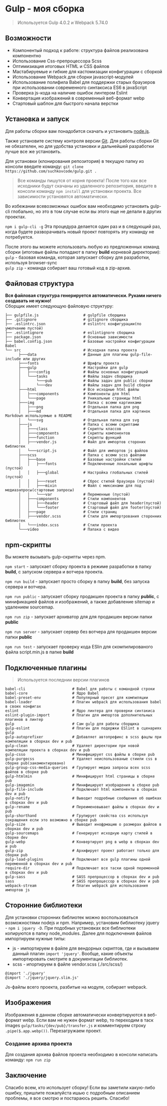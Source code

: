 # Gulp - моя сборка

> Используется Gulp 4.0.2 и Webpack 5.74.0

## Возможности
- Компонентый подход к работе: структура файлов реализована компонентно
- Использование Css-препроцессора Sсss
- Оптимизиация итоговых HTML и CSS файлов
- Мастабируемые и гибкие для кастомизации конфигурации с сборкой
- Использование Webpack для сборки javascript-модулей
- Использование полифила Babel для поддержки старых браузеров при использовании современного синтаксиса ES6 в javaScript
- Проверка js-кода на наличие ошибок линтером Eslint
- Конвертация изображений в современный веб-формат webp
- Стартовый шаблон для быстрого начала верстки


## Установка и запуск
Для работы сборки вам понадобится скачать и установить [node.js](https://nodejs.org).

Также установите систему контроля версии [Git](https://git-scm.com/downloads). Для работы сборки Git не обязателен, но для удобства установки и дальнейшей разработки лучше все же установить.

Для установки (клонирования репозитория) в текущую папку из консоли введите команду: ```git clone https://github.com/suchkovcode/gulp.git .```

> Все команды пишутся от корня проекта!
После того как все исходники будут скачаны из удаленного репозитория, введите в консоли команду ```npm install``` для установки проекта. Все зависимости установятся автоматически. 

Во избежании всевозможных ошибок вам необходимо установить gulp-cli глобально, но это в том случае если вы этого еще не делали в других проектах.

```npm i gulp-cli -g```
Эта процедура делается один раз и в следующий раз, когда будете разворачивать новый проект повторять эту команду не потребуется.

После этого вы можете использовать любую из предложенных команд сборки (итоговые файлы попадают в папку __build__ корневой директории): <br>
`gulp` - базовая команда, которая запускает сборку для разработки, используя browser-sync  
`gulp zip` - команда собирает ваш готовый код в zip-архив.  



## Файловая структура
**Вся файловая структура генерируется автоматически. Руками ничего создавать не нужно!**  
Сборщик имеет следующую файловую структуру:  
```
├── gulpfile.js                    # gulpfile сборщика  
├── .gitignore                     # gitignore сборщика  
├── .eslintrc.json                 # eslintrc конфигурации(по умолчанию пустой)  
├── .eslintignore                  # eslintignore сборщика  
├── package.json                   # Основные зависимости  
├── babel.config.json              # Базовые настройки конфигурации Babel 
└── src                            # Исходная папка проекта  
      ├───data                     # Данные для плагины gulp-file-include или других  
      ├───fonts                    # Шрифты проекта  
      ├───gulp                     # Настройки для gulp  
      │   ├───config               # Файлы основных конфигураций  
      │   └───tasks                # Файлы задач сборщика  
      │       └───pub              # Файлы задач для public сборки    
      │       └───dev              # Файлы задач для build сборки    
      ├───html                     # Все исходные html файлы  
      │   ├───components           # Компоненты для html  
      │   └───page                 # Уникальные страницы html  
      ├───img                      # Папка с всеми картинками  
      │   ├───png                  # Отдельная папка для png  
      │   ├───md                   # Отдельная папка для картинок Markdown используемые в README  
      │   └───svg                  # Отдельная папка для svg  
      ├───js                       # Папка с всеми скриптами  
      │   ├───class                # Скрипты классов  
      │   ├───components           # Скрипты компонентов  
      │   ├───function             # Скрипты функций  
      │   ├───vendor.js            # Файл для импортов стороних библиотек   
      │   └───script.js            # Файл для импортов js файлов  
      ├───scss                     # Папка с всеми scss файлами  
      │   ├───base                 # Базовые настройки стилей   
      │   │   ├───fonts            # Подключенные локальные шрифты (пустой)  
      │   │   ├───global           # Настройка глобальных стилей (пустой)  
      │   │   ├───reset            # Сброс стилей браузера (пустой)  
      │   │   ├───mixin            # Файл с миксинами для под медиазапросы(стартовые запросы)  
      │   │   └───var              # Переменные (пустой) 
      │   ├───components           # Стили компонентов  
      │   │   ├───header           # Стартовый файл для header(пустой)  
      │   │   └───footer           # Стартовый файл для footer(пустой)  
      │   ├───page                 # Стили страниц  
      │   ├───vendor.scss          # Стили для импортрования сторонних библиотек  
      │   └───index.scss           # Стили проекта   
      └───video                    # Папака с видео   
```
  

## npm-скрипты  

Вы можете вызывать gulp-скрипты через npm.  

`npm start` - запускает сборку проекта в режиме разработки в папку __build__, с запуском сервера и вотчера проекта.  

`npm run build` - запускает просто сборку в папку __build__, без запуска сервера и вотчера.  

`npm run public` - запускает сборку продакшен проекта в папку __public__,  с минификацией файлов и изображений, а также добавление sitemap и удалением sourcemap.  

`npm run zip` - запускает архиватор для для продакшен версии папки __public__  

`npm run server` - запускает сервер без вотчера для продакшен версии папки __public__  

`npm run test` - запускает проверку кода ESlin для скомпилированого файла script.min.js в папке __build__ 


## Подключенные плагины   
> Используется последнии версии плагинов
```
babel-cli                     # Babel для работы с командной строки  
babel-core                    # Ядро Babel  
babel-preset-env              # Популярный пресет для компиляции  
babel-loader                  # Плагин webpack для использования babel в своих конфигах  
eslint                        # Ядро линтера для проверки синтакиса  
eslint-plugin-import          # Плагин для импортов дополнительных плагинов в линтер  
gulp                          # Сам gulp для работы сборщика  
gulp-eslint                   # Плагин для подержки ESlint в сценариях gulp 
gulp-autoprefixer             # Добавляет автопрефикс в scss фацлы при компеляции в сборках dev и pub  
gulp-clean                    # Удаляет директории при новой компеляции проекта в сборках dev и pub  
gulp-csso                     # Минифицирует css файлы в сборке pub  
gulp-purgecss                 # Удаляет неиспользованые стиили css в сборке pub(закоментировано)  
gulp-group-css-media-queries  # Групирует медиа запросы всех scss файлов в сборке pub  
gulp-htmlmin                  # Минифицирует html страницы в сборке pub  
gulp-imagemin                 # Минифицирует изобрадения в сборке pub  
gulp-file-include             # Подключает html компоненты в сборках dev и pub  
gulp-notify                   # Выводит подробные сообщения об ошибках в сборках dev и pub  
gulp-rename                   # Переименовывает файлы в сборках dev и pub  
gulp-shorthand                # Групирует свойства css используя сокращения если это возможно в сборке pub  
gulp-size                     # Выводит инофрмацию о размерах файлов в сборках dev и pub  
gulp-sourcemaps               # Генерирует исходную карту стилей в сборке dev  
gulp-webp                     # Конвертирует png в webp в сборках dev и pub  
gulp-zip                      # Архифирует проект работает только для сборки pub  
gulp-load-plugins             # Подключает все gulp плагины одной переменной в сборках dev и pub  
require-dir                   # Подключает все таски одной переменной  в сборках dev и pub  
gulp-sass                     # SASS препроцессор в сборках dev и pub  
sass                          # SASS препроцессор в сборках dev и pub  
webpack-stream                # Плагин webpack для использования импортов js  

```


## Сторонние библиотеки
Для установки сторонних библиотек можно воспользоваться возможностями nodejs и npm. Например, установим библиотеку jquery - ```npm i jquery -D```. При подобных установках все библиотеки копируются в папку node_modules. Далее для подключения файлов импортируем нужные типы: 
- js - импортируем в файле для вендорных скриптов, где и вызываем данный плагин ```import 'jquery'```. Вообще, какие объекты импортировать смотрите в документации библиотек.
- scss - ипортируем в файле vendor.scss (./src/scss/)
 ``` 
 @import './jquery'
 @import './jquery/jquery.slim.js'
 ```
Js-файлы всего проекта, разбитые на модуля, собирает webpack. 

## Изображения
Изображения в данном сборке автоматически конвертируются в веб-формат webp. Если вам не нужен формат webp, то переходим в таск images ```gulp/tasks/{dev/pub}/transfer.js``` и комментируем строку ```.pipe($.app.webp())```. Перезагружаем проект. 


### Создание архива проекта
Для создания архива файлов проекта необходимо в консоли написать команду:
```npm run zip```


## Заключение
Спасибо всем, кто использует сборку! Если вы заметили какую-либо ошибку, пришлите пожалуйста ишью с подробным описанием проблемы, я все смотрю и постараюсь решить. Спасибо!